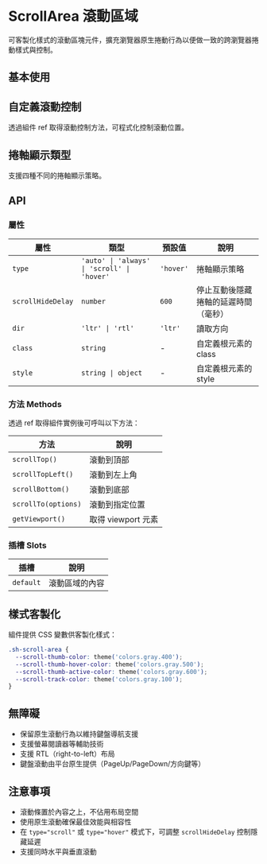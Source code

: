 # ScrollArea 滾動區域

可客製化樣式的滾動區塊元件，擴充瀏覽器原生捲動行為以便做一致的跨瀏覽器捲動樣式與控制。

## 基本使用

<Demo>
  <Basic />
  <template #code>

```vue
<template>
  <div class="space-y-6">
    <div class="space-y-2">
      <h3 class="text-lg font-semibold">基本使用</h3>
      <p class="text-sm text-gray-600 dark:text-gray-400">
        基本的滾動區域，包含垂直和水平滾動
      </p>
    </div>
    
    <div class="border border-gray-200 dark:border-gray-700 rounded-lg p-4">
      <ScrollArea class="h-48 w-full border border-gray-300 dark:border-gray-600 rounded">
        <div class="p-4 w-[600px]">
          <h4 class="mb-4 text-sm font-medium leading-none">標籤</h4>
          <div v-for="tag in tags" :key="tag" class="text-sm mb-2 last:mb-0">
            {{ tag }}
          </div>
        </div>
      </ScrollArea>
    </div>
  </div>
</template>

<script setup lang="ts">
import { ScrollArea } from '../index'

const tags = Array.from({ length: 50 }, (_, i) => `v1.2.0-beta.${i + 1}`)
</script>
```

  </template>
</Demo>

## 自定義滾動控制

透過組件 ref 取得滾動控制方法，可程式化控制滾動位置。

<Demo>
  <CustomScroll />
  <template #code>

```vue
<template>
  <div class="space-y-6">
    <div class="space-y-2">
      <h3 class="text-lg font-semibold">自定義滾動控制</h3>
      <p class="text-sm text-gray-600 dark:text-gray-400">
        透過組件方法控制滾動位置，支援滾動到頂部、底部等功能
      </p>
    </div>
    
    <div class="space-y-4">
      <!-- 控制按鈕 -->
      <div class="flex flex-wrap gap-2">
        <button
          @click="scrollToTop"
          class="px-3 py-1.5 text-sm bg-blue-500 text-white rounded hover:bg-blue-600 transition-colors"
        >
          滾動到頂部
        </button>
        <button
          @click="scrollToBottom"
          class="px-3 py-1.5 text-sm bg-blue-500 text-white rounded hover:bg-blue-600 transition-colors"
        >
          滾動到底部
        </button>
        <button
          @click="scrollToMiddle"
          class="px-3 py-1.5 text-sm bg-blue-500 text-white rounded hover:bg-blue-600 transition-colors"
        >
          滾動到中間
        </button>
      </div>
      
      <!-- 滾動區域 -->
      <div class="border border-gray-200 dark:border-gray-700 rounded-lg p-4">
        <ScrollArea
          ref="scrollArea"
          class="h-64 w-full border border-gray-300 dark:border-gray-600 rounded"
          type="scroll"
        >
          <div class="p-4 w-[800px] h-[600px] relative">
            <!-- 內容區塊 -->
            <div class="relative z-10 space-y-4">
              <div class="p-4 bg-blue-100 dark:bg-blue-900/30 rounded-lg">
                <h4 class="font-semibold mb-2">頂部區域</h4>
                <p class="text-sm text-gray-600 dark:text-gray-400">
                  這是滾動區域的頂部內容
                </p>
              </div>
              
              <div 
                v-for="item in items" 
                :key="item.id" 
                class="p-4 bg-white dark:bg-gray-800 border border-gray-200 dark:border-gray-700 rounded-lg shadow-sm"
              >
                <h5 class="font-medium mb-1">{{ item.title }}</h5>
                <p class="text-sm text-gray-600 dark:text-gray-400">{{ item.description }}</p>
              </div>
            </div>
          </div>
        </ScrollArea>
      </div>
    </div>
  </div>
</template>

<script setup lang="ts">
import { ref } from 'vue'
import { ScrollArea } from '../index'

const scrollArea = ref()
const items = Array.from({ length: 15 }, (_, i) => ({
  id: i + 1,
  title: `項目 ${i + 1}`,
  description: `項目 ${i + 1} 的描述內容`,
}))

const scrollToTop = () => scrollArea.value?.scrollTop()
const scrollToBottom = () => scrollArea.value?.scrollBottom()
const scrollToMiddle = () => {
  const viewport = scrollArea.value?.getViewport()
  if (viewport) {
    const maxScrollTop = viewport.scrollHeight - viewport.clientHeight
    scrollArea.value?.scrollTo({
      top: maxScrollTop / 2,
      behavior: 'smooth'
    })
  }
}
</script>
```

  </template>
</Demo>

## 捲軸顯示類型

支援四種不同的捲軸顯示策略。

<Demo>
  <Types />
  <template #code>

```vue
<template>
  <div class="space-y-6">
    <div class="grid grid-cols-1 md:grid-cols-2 gap-6">
      <!-- Auto 類型 -->
      <div class="space-y-3">
        <div>
          <h4 class="font-medium">Auto（預設）</h4>
          <p class="text-xs text-gray-500">內容溢出時顯示捲軸</p>
        </div>
        <ScrollArea 
          type="auto"
          class="h-32 w-full border border-gray-300 dark:border-gray-600 rounded"
        >
          <div class="p-3 space-y-2">
            <div v-for="i in 10" :key="`auto-${i}`" class="text-sm">
              Auto 類型項目 {{ i }}
            </div>
          </div>
        </ScrollArea>
      </div>
      
      <!-- Always 類型 -->
      <div class="space-y-3">
        <div>
          <h4 class="font-medium">Always</h4>
          <p class="text-xs text-gray-500">總是顯示捲軸</p>
        </div>
        <ScrollArea 
          type="always"
          class="h-32 w-full border border-gray-300 dark:border-gray-600 rounded"
        >
          <div class="p-3 space-y-2">
            <div v-for="i in 8" :key="`always-${i}`" class="text-sm">
              Always 類型項目 {{ i }}
            </div>
          </div>
        </ScrollArea>
      </div>
      
      <!-- Scroll 類型 -->
      <div class="space-y-3">
        <div>
          <h4 class="font-medium">Scroll</h4>
          <p class="text-xs text-gray-500">滾動時顯示捲軸</p>
        </div>
        <ScrollArea 
          type="scroll"
          class="h-32 w-full border border-gray-300 dark:border-gray-600 rounded"
        >
          <div class="p-3 space-y-2">
            <div v-for="i in 12" :key="`scroll-${i}`" class="text-sm">
              Scroll 類型項目 {{ i }}
            </div>
          </div>
        </ScrollArea>
      </div>
      
      <!-- Hover 類型 -->
      <div class="space-y-3">
        <div>
          <h4 class="font-medium">Hover</h4>
          <p class="text-xs text-gray-500">hover 或滾動時顯示捲軸</p>
        </div>
        <ScrollArea 
          type="hover"
          class="h-32 w-full border border-gray-300 dark:border-gray-600 rounded"
        >
          <div class="p-3 space-y-2">
            <div v-for="i in 12" :key="`hover-${i}`" class="text-sm">
              Hover 類型項目 {{ i }}
            </div>
          </div>
        </ScrollArea>
      </div>
    </div>
  </div>
</template>

<script setup lang="ts">
import { ScrollArea } from '../index'
</script>
```

  </template>
</Demo>

## API

### 屬性

| 屬性              | 類型                                        | 預設值    | 說明                                 |
| ----------------- | ------------------------------------------- | --------- | ------------------------------------ |
| `type`            | `'auto' \| 'always' \| 'scroll' \| 'hover'` | `'hover'` | 捲軸顯示策略                         |
| `scrollHideDelay` | `number`                                    | `600`     | 停止互動後隱藏捲軸的延遲時間（毫秒） |
| `dir`             | `'ltr' \| 'rtl'`                            | `'ltr'`   | 讀取方向                             |
| `class`           | `string`                                    | -         | 自定義根元素的 class                 |
| `style`           | `string \| object`                          | -         | 自定義根元素的 style                 |

### 方法 Methods

透過 ref 取得組件實例後可呼叫以下方法：

| 方法                | 說明               |
| ------------------- | ------------------ |
| `scrollTop()`       | 滾動到頂部         |
| `scrollTopLeft()`   | 滾動到左上角       |
| `scrollBottom()`    | 滾動到底部         |
| `scrollTo(options)` | 滾動到指定位置     |
| `getViewport()`     | 取得 viewport 元素 |

### 插槽 Slots

| 插槽      | 說明           |
| --------- | -------------- |
| `default` | 滾動區域的內容 |

## 樣式客製化

組件提供 CSS 變數供客製化樣式：

```css
.sh-scroll-area {
  --scroll-thumb-color: theme('colors.gray.400');
  --scroll-thumb-hover-color: theme('colors.gray.500');
  --scroll-thumb-active-color: theme('colors.gray.600');
  --scroll-track-color: theme('colors.gray.100');
}
```

## 無障礙

- 保留原生滾動行為以維持鍵盤導航支援
- 支援螢幕閱讀器等輔助技術
- 支援 RTL（right-to-left）布局
- 鍵盤滾動由平台原生提供（PageUp/PageDown/方向鍵等）

## 注意事項

- 滾動條置於內容之上，不佔用布局空間
- 使用原生滾動確保最佳效能與相容性
- 在 `type="scroll"` 或 `type="hover"` 模式下，可調整 `scrollHideDelay` 控制隱藏延遲
- 支援同時水平與垂直滾動

<script setup>
import { SHConfigProvider } from '@/index'
import Basic from '@/components/ScrollArea/demos/Basic.vue'
import CustomScroll from '@/components/ScrollArea/demos/CustomScroll.vue'
import Types from '@/components/ScrollArea/demos/Types.vue'
</script>
